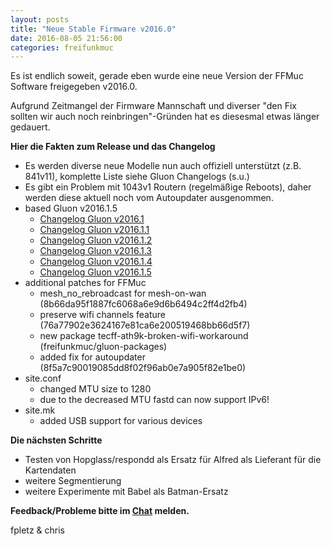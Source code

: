 ```yaml
---
layout: posts
title: "Neue Stable Firmware v2016.0"
date: 2016-08-05 21:56:00
categories: freifunkmuc
---
```


Es ist endlich soweit, gerade eben wurde eine neue Version der FFMuc
Software freigegeben v2016.0.

Aufgrund Zeitmangel der Firmware Mannschaft und diverser "den Fix
sollten wir auch noch reinbringen"-Gründen hat es diesesmal etwas länger
gedauert.

**Hier die Fakten zum Release und das Changelog**

- Es werden diverse neue Modelle nun auch offiziell unterstützt (z.B.
  841v11), komplette Liste siehe Gluon Changelogs (s.u.)
- Es gibt ein Problem mit 1043v1 Routern (regelmäßige Reboots), daher
  werden diese aktuell noch vom Autoupdater ausgenommen.
- based Gluon v2016.1.5
  - [Changelog Gluon v2016.1](https://gluon.readthedocs.org/en/v2016.1/releases/v2016.1.html)
  - [Changelog Gluon v2016.1.1](https://gluon.readthedocs.org/en/v2016.1.1/releases/v2016.1.1.html)
  - [Changelog Gluon v2016.1.2](https://gluon.readthedocs.org/en/v2016.1.2/releases/v2016.1.2.html)
  - [Changelog Gluon v2016.1.3](https://gluon.readthedocs.org/en/v2016.1.3/releases/v2016.1.3.html)
  - [Changelog Gluon v2016.1.4](https://gluon.readthedocs.org/en/v2016.1.4/releases/v2016.1.4.html)
  - [Changelog Gluon v2016.1.5](https://gluon.readthedocs.org/en/v2016.1.5/releases/v2016.1.5.html)
- additional patches for FFMuc
  - mesh_no_rebroadcast for mesh-on-wan
    (8b66da95f1887fc6068a6e9d6b6494c2ff4d2fb4)
  - preserve wifi channels feature
    (76a77902e3624167e81ca6e200519468bb66d5f7)
  - new package tecff-ath9k-broken-wifi-workaround
    (freifunkmuc/gluon-packages)
  - added fix for autoupdater (8f5a7c90019085dd8f02f96ab0e7a905f82e1be0)
- site.conf
  - changed MTU size to 1280
  - due to the decreased MTU fastd can now support IPv6!
- site.mk
  - added USB support for various devices

**Die nächsten Schritte**

- Testen von Hopglass/respondd als Ersatz für Alfred als Lieferant für
  die Kartendaten
- weitere Segmentierung
- weitere Experimente mit Babel als Batman-Ersatz

**Feedback/Probleme bitte im
[Chat](https://chat.ffmuc.net/freifunk/channels/firmware) melden.**

fpletz & chris
